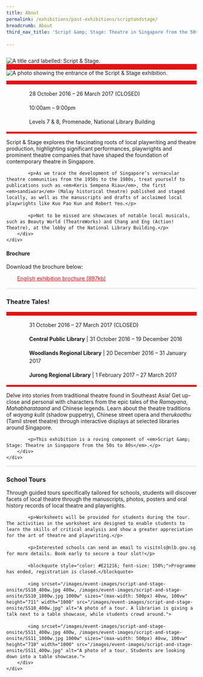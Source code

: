 ```yaml
---
title: About
permalink: /exhibitions/past-exhibitions/scriptandstage/
breadcrumb: About
third_nav_title: 'Script &amp; Stage: Theatre in Singapore from the 50s to 80s'

---
```


<section class="section__about">
<div class="container__card">
    <div class="row">
        <div class="col is-full" style="border-bottom: 15px solid #E21216; padding: 12px 0 0 0;">
            <img srcset="/images/event-images/script-and-stage-onsite/script-and-stage-main-image_400w.jpg 400w, /images/event-images/script-and-stage-onsite/script-and-stage-main-image_940w.jpg 940w" sizes="(max-width: 500px) 40vw, 94vw" height="323" width="940" src="/images/event-images/script-and-stage-onsite/script-and-stage-main-image_400w.jpg" alt="A title card labelled: Script & Stage.">
        </div>
    </div>    
    <div class="row">
        <div class="col is-full" style="padding: 0 0 12px 0;">
            <img srcset="/images/event-images/script-and-stage-onsite/script-and-stage_gallery_1_400w.jpg 400w, /images/event-images/script-and-stage-onsite/script-and-stage_gallery_1_1000w.jpg 1000w" sizes="(max-width: 500px) 40vw, 100vw" height="563" width="1000" src="/images/event-images/script-and-stage-onsite/script-and-stage_gallery_1_400w.jpg" alt="A photo showing the entrance of the Script & Stage exhibition.">
        </div>
    </div>
        <div class="row">
            <div class="col" style="border-top: 10px solid #E21216; border-bottom: 5px solid #E21216;">
                <ul style="list-style: none; margin-left: 0px;">
                    <li style="margin-bottom: 1rem;">
                        <span class="sgds-icon sgds-icon-calendar" style="font-size: 150%; display: inline-block; float: left; vertical-align: middle;"></span>
                        <div style="line-height: 150%; padding-left: 2.3rem;">28 October 2016 – 26 March 2017 (CLOSED)</div>
                    </li> 
                    <li style="margin-bottom: 1rem;">
                        <span class="sgds-icon sgds-icon-clock" style="font-size: 150%; display: inline-block; float: left; vertical-align: middle;"></span>
                        <div style="line-height: 150%; padding-left: 2.3rem;">10:00am – 9:00pm</div>
                    </li>          
                    <li style="margin-bottom: 1rem;">
                        <span class="sgds-icon sgds-icon-map" style="font-size: 150%; display: inline-block; float: left; vertical-align: middle;"></span>
                        <div style="line-height: 150%; padding-left: 2.3rem;">Levels 7 &amp; 8, Promenade, National Library Building</div>
                    </li>                    
                    </ul>
            </div>
        </div>
</div>
    
<div class="container__description">
    <div class="row">
        <div class="col is-full padding--top--lg">
            <p>Script &amp; Stage explores the fascinating roots of local playwriting and theatre production, highlighting significant performances, playwrights and prominent theatre companies that have shaped the foundation of contemporary theatre in Singapore.</p>

            <p>As we trace the development of Singapore’s vernacular theatre communities from the 1950s to the 1980s, treat yourself to publications such as <em>Keris Sempena Riau</em>, the first <em>sandiwara</em> (Malay historical theatre) published and staged locally, as well as the manuscripts and drafts of acclaimed local playwrights like Kuo Pao Kun and Robert Yeo.</p>

            <p>Not to be missed are showcases of notable local musicals, such as Beauty World (TheatreWorks) and Chang and Eng (Action! Theatre), at the lobby of the National Library Building.</p>
        </div>
    </div>
</div>

<div class="container__downloads">
    <div class="row">
        <div class="col is-full padding--top--lg">
            <h4>Brochure</h4>
            <p style="margin-top: 5px;">Download the brochure below:</p>
                    <ul style="list-style: none; margin-left: 5px; color: #E21216">
                        <li style="margin-bottom: 1rem;">
                            <a href="/files/script-and-stage-onsite/Script-Stage-Exhibition-Brochure-Resized.pdf" style="color:#E21216;">English exhibition brochure (897kb)</a>
                        </li>                         
                    </ul>
        </div>
    </div>
</div>


<div class="container__line padding--lg">
    <div class="row">
        <div class="col is-12" style="padding: 2px 0; background-color: #efefef;">
        </div>
    </div>
</div>  

<div class="container__card">
    <div class="row margin--bottom--xs">
        <div class="col is-12 padding--xs">
            <h3><strong>Theatre Tales!</strong></h3>
        </div>
    </div>
        <div class="row">
            <div class="col" style="border-top: 10px solid #E21216; border-bottom: 5px solid #E21216;">
                <ul style="list-style: none; margin-left: 0px;">
                    <li style="margin-bottom: 1rem;">
                        <span class="sgds-icon sgds-icon-calendar" style="font-size: 150%; display: inline-block; float: left; vertical-align: middle;"></span>
                        <div style="line-height: 150%; padding-left: 2.3rem;">31 October 2016 – 27 March 2017 (CLOSED)</div>
                    </li> 
                    <li style="margin-bottom: 1rem;">
                        <span class="sgds-icon sgds-icon-map" style="font-size: 150%; display: inline-block; float: left; vertical-align: middle;"></span>
                        <div style="line-height: 150%; padding-left: 2.3rem;"><strong>Central Public Library</strong> &#124; 31 October 2016 – 19 December 2016</div>
                    </li>                    
                    <li style="margin-bottom: 1rem;">
                        <div style="line-height: 150%; padding-left: 2.3rem;"><strong>Woodlands Regional Library</strong> &#124; 20 December 2016 – 31 January 2017</div>
                    </li>                    
                    <li style="margin-bottom: 1rem;">
                        <div style="line-height: 150%; padding-left: 2.3rem;"><strong>Jurong Regional Library</strong> &#124; 1 February 2017 – 27 March 2017</div>
                    </li>                       
                </ul>
            </div>
        </div>
</div>
    
<div class="container__description">
    <div class="row">
        <div class="col is-full padding--top--lg">
            <p>Delve into stories from traditional theatre found in Southeast Asia! Get up-close and personal with characters from the epic tales of the <em>Ramayana</em>, <em>Mahabharataand</em> and Chinese legends. Learn about the theatre traditions of <em>wayang kulit</em> (shadow puppetry), Chinese street opera and <em>therukoothu</em> (Tamil street theatre) through interactive displays at selected libraries around Singapore.</p>
            
            <p>This exhibition is a roving component of <em>Script &amp; Stage: Theatre in Singapore from the 50s to 80s</em>.</p>
        </div>
    </div>
</div>     
    
<div class="container__line padding--lg">
    <div class="row">
        <div class="col is-12" style="padding: 2px 0; background-color: #efefef;">
        </div>
    </div>
</div>  

<div class="container__description">
    <div class="row">
        <div class="col is-full padding--top--lg">
            <h3>School Tours</h3>
            <p>Through guided tours specifically tailored for schools, students will discover facets of local theatre through the manuscripts, photos, posters and oral history records of local theatre and playwrights.</p>

            <p>Worksheets will be provided for students during the tour. The activities in the worksheet are designed to enable students to learn the skills of critical analysis and show a greater appreciation for the art of theatre and playwriting.</p>

            <p>Interested schools can send an email to visitnls@nlb.gov.sg for more details. Book early to secure a tour slot!</p>
            
            <blockquote style="color: #E21216; font-size: 150%;">Programme has ended, registration is closed.</blockquote>
            
            <img srcset="/images/event-images/script-and-stage-onsite/SS10_400w.jpg 400w, /images/event-images/script-and-stage-onsite/SS10_1000w.jpg 1000w" sizes="(max-width: 500px) 40vw, 100vw" height="711" width="1000" src="/images/event-images/script-and-stage-onsite/SS10_400w.jpg" alt="A photo of a tour. A librarian is giving a talk next to a table showcase, while students crowd around.">
            
            <img srcset="/images/event-images/script-and-stage-onsite/SS11_400w.jpg 400w, /images/event-images/script-and-stage-onsite/SS11_1000w.jpg 1000w" sizes="(max-width: 500px) 40vw, 100vw" height="710" width="1000" src="/images/event-images/script-and-stage-onsite/SS11_400w.jpg" alt="A photo of a tour. Students are looking down into a table showcase.">
        </div>
    </div>
</div>     
  
</section>

